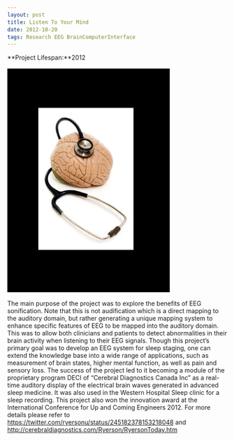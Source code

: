 ```yaml
---
layout: post
title: Listen To Your Mind
date: 2012-10-20
tags: Research EEG BrainComputerInterface
---
```

**Project Lifespan\:**2012  
<br>
![BrainStethoscope](../../../assets/img/projects/research/BrainStethoscope.jpg)

The main purpose of the project was to explore the benefits of EEG sonification.  Note that this is not audification which is a direct mapping to the auditory domain, but rather generating a unique mapping system to enhance specific features of EEG to be mapped into the auditory domain.  This was to allow both clinicians and patients to detect abnormalities in their brain activity when listening to their EEG signals.  Though this project’s  primary goal was to develop an EEG system for sleep staging, one can extend the knowledge base into a wide range of applications,   such as measurement of brain states, higher mental function, as well as pain and sensory loss.   The success of the project led to it becoming a module of the proprietary program DECI of “Cerebral Diagnostics Canada Inc” as a real-time auditory display of the electrical brain waves generated in advanced sleep medicine.   It was also used in the Western Hospital Sleep clinic for a sleep recording.  This project also won the innovation award at the International Conference for Up and Coming Engineers 2012.  For more details please refer to <a href="
https://twitter.com/ryersonu/status/245182378153218048"> https://twitter.com/ryersonu/status/245182378153218048 </a> and <a href="http://cerebraldiagnostics.com/Ryerson/RyersonToday.htm"> http://cerebraldiagnostics.com/Ryerson/RyersonToday.htm </a>